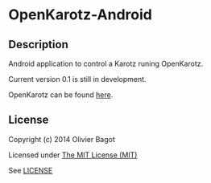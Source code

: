 # OpenKarotz-Android #

## Description ##

Android application to control a Karotz runing OpenKarotz.

Current version 0.1 is still in development.

OpenKarotz can be found [here](http://openkarotz.filippi.org/).

## License ##

Copyright (c) 2014 Olivier Bagot

Licensed under [The MIT License (MIT)](http://opensource.org/licenses/MIT)

See [LICENSE](https://github.com/hobbe/OpenKarotz-Android/raw/master/LICENSE)
